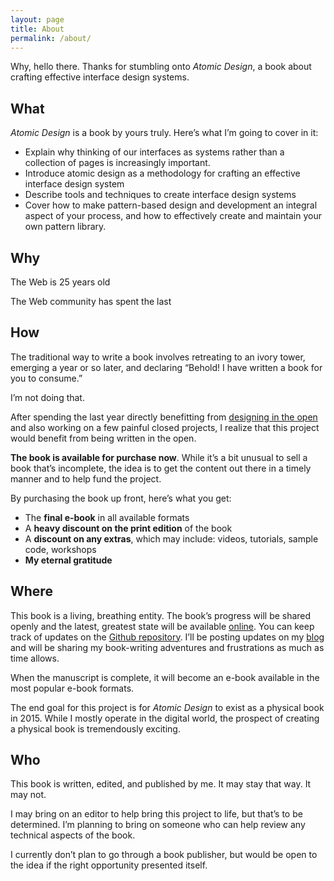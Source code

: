 ```yaml
---
layout: page
title: About
permalink: /about/
---
```


Why, hello there. Thanks for stumbling onto _Atomic Design_, a book about crafting effective interface design systems.

## What
_Atomic Design_ is a book by yours truly. Here’s what I’m going to cover in it:

- Explain why thinking of our interfaces as systems rather than a collection of pages is increasingly important.
- Introduce atomic design as a methodology for crafting an effective interface design system
- Describe tools and techniques to create interface design systems
- Cover how to make pattern-based design and development an integral aspect of your process, and how to effectively create and maintain your own pattern library.

## Why
The Web is 25 years old

The Web community has spent the last

## How
The traditional way to write a book involves retreating to an ivory tower, emerging a year or so later, and declaring “Behold! I have written a book for you to consume.”

I’m not doing that.

After spending the last year directly benefitting from [designing in the open](http://bradfrost.com/blog/post/designing-in-the-open/) and also working on a few painful closed projects, I realize that this project would benefit from being written in the open.

**The book is available for purchase now**. While it’s a bit unusual to sell a book that’s incomplete, the idea is to get the content out there in a timely manner and to help fund the project.

By purchasing the book up front, here’s what you get:

- The **final e-book** in all available formats
- A **heavy discount on the print edition** of the book
- A **discount on any extras**, which may include: videos, tutorials, sample code, workshops
- **My eternal gratitude**

## Where
This book is a living, breathing entity. The book’s progress will be shared openly and the latest, greatest state will be available [online](http://atomicdesign.bradfrost.com/). You can keep track of updates on the [Github repository](https://github.com/bradfrost/atomic-design/). I’ll be posting updates on my [blog](http://bradfrost.com/blog) and will be sharing my book-writing adventures and frustrations as much as time allows.

When the manuscript is complete, it will become an e-book available in the most popular e-book formats.

The end goal for this project is for _Atomic Design_ to exist as a physical book in 2015. While I mostly operate in the digital world, the prospect of creating a physical book is tremendously exciting.

## Who
This book is written, edited, and published by me. It may stay that way. It may not.

I may bring on an editor to help bring this project to life, but that’s to be determined. I’m planning to bring on someone who can help review any technical aspects of the book.

I currently don’t plan to go through a book publisher, but would be open to the idea if the right opportunity presented itself.
